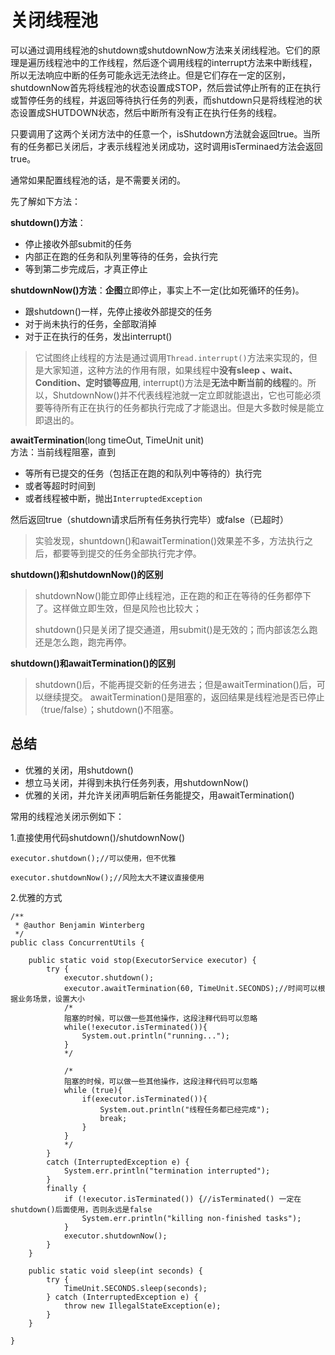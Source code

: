 # 关闭线程池

可以通过调用线程池的shutdown或shutdownNow方法来关闭线程池。它们的原理是遍历线程池中的工作线程，然后逐个调用线程的interrupt方法来中断线程，所以无法响应中断的任务可能永远无法终止。但是它们存在一定的区别，shutdownNow首先将线程池的状态设置成STOP，然后尝试停止所有的正在执行或暂停任务的线程，并返回等待执行任务的列表，而shutdown只是将线程池的状态设置成SHUTDOWN状态，然后中断所有没有正在执行任务的线程。

只要调用了这两个关闭方法中的任意一个，isShutdown方法就会返回true。当所有的任务都已关闭后，才表示线程池关闭成功，这时调用isTerminaed方法会返回true。

通常如果配置线程池的话，是不需要关闭的。

先了解如下方法：

**shutdown\(\)方法**：

* 停止接收外部submit的任务
* 内部正在跑的任务和队列里等待的任务，会执行完
* 等到第二步完成后，才真正停止

**shutdownNow\(\)方法**：**企图**立即停止，事实上不一定\(比如死循环的任务\)。

* 跟shutdown\(\)一样，先停止接收外部提交的任务
* 对于尚未执行的任务，全部取消掉
* 对于正在执行的任务，发出interrupt\(\)

> 它试图终止线程的方法是通过调用`Thread.interrupt()`方法来实现的，但是大家知道，这种方法的作用有限，如果线程中**没有sleep 、wait、Condition、定时锁等应用**, interrupt\(\)方法是**无法中断当前的线程**的。所以，ShutdownNow\(\)并不代表线程池就一定立即就能退出，它也可能必须要等待所有正在执行的任务都执行完成了才能退出。但是大多数时候是能立即退出的。

**awaitTermination**\(long timeOut, TimeUnit unit\)  
方法：当前线程阻塞，直到

* 等所有已提交的任务（包括正在跑的和队列中等待的）执行完
* 或者等超时时间到
* 或者线程被中断，抛出`InterruptedException`

然后返回true（shutdown请求后所有任务执行完毕）或false（已超时）

> 实验发现，shuntdown\(\)和awaitTermination\(\)效果差不多，方法执行之后，都要等到提交的任务全部执行完才停。

**shutdown\(\)和shutdownNow\(\)的区别**

> shutdownNow\(\)能立即停止线程池，正在跑的和正在等待的任务都停下了。这样做立即生效，但是风险也比较大；
>
> shutdown\(\)只是关闭了提交通道，用submit\(\)是无效的；而内部该怎么跑还是怎么跑，跑完再停。

**shutdown\(\)和awaitTermination\(\)的区别**

> shutdown\(\)后，不能再提交新的任务进去；但是awaitTermination\(\)后，可以继续提交。 awaitTermination\(\)是阻塞的，返回结果是线程池是否已停止（true/false）；shutdown\(\)不阻塞。

## 总结 <a id="&#x603B;&#x7ED3;"></a>

* 优雅的关闭，用shutdown\(\)
* 想立马关闭，并得到未执行任务列表，用shutdownNow\(\)
* 优雅的关闭，并允许关闭声明后新任务能提交，用awaitTermination\(\)

常用的线程池关闭示例如下：

1.直接使用代码shutdown\(\)/shutdownNow\(\)

```text
executor.shutdown();//可以使用，但不优雅
```

```text
executor.shutdownNow();//风险太大不建议直接使用
```

2.优雅的方式

```text
/**
 * @author Benjamin Winterberg
 */
public class ConcurrentUtils {

    public static void stop(ExecutorService executor) {
        try {
            executor.shutdown();
            executor.awaitTermination(60, TimeUnit.SECONDS);//时间可以根据业务场景，设置大小
            /*
            阻塞的时候，可以做一些其他操作，这段注释代码可以忽略
            while(!executor.isTerminated()){
                System.out.println("running...");
            }
            */

            /*
            阻塞的时候，可以做一些其他操作，这段注释代码可以忽略
            while (true){
                if(executor.isTerminated()){
                    System.out.println("线程任务都已经完成");
                    break;
                }
            }
            */
        }
        catch (InterruptedException e) {
            System.err.println("termination interrupted");
        }
        finally {
            if (!executor.isTerminated()) {//isTerminated() 一定在shutdown()后面使用，否则永远是false
                System.err.println("killing non-finished tasks");
            }
            executor.shutdownNow();
        }
    }

    public static void sleep(int seconds) {
        try {
            TimeUnit.SECONDS.sleep(seconds);
        } catch (InterruptedException e) {
            throw new IllegalStateException(e);
        }
    }

}
```


